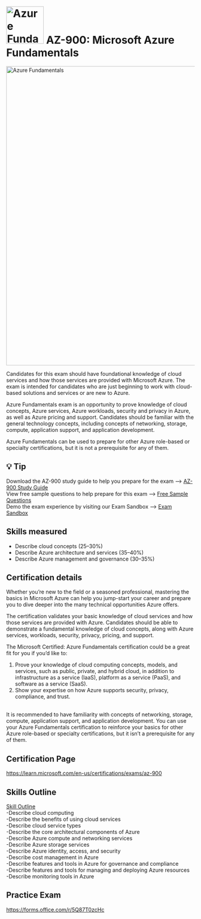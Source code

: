 # <img src="https://learn.microsoft.com/en-us/media/learn/certification/badges/microsoft-certified-fundamentals-badge.svg" alt="Azure Fundamentals Badge" width="100" height="100"> AZ-900: Microsoft Azure Fundamentals



<img src="https://github.com/bordera-randy/Azure-AZ900/blob/main/img/2023-02-15%2006_38_44-Azure%20Training%20%2B%20Certification%20Guide%20and%208%20more%20pages%20-%20Work%202%20-%20Microsoft%E2%80%8B%20Edge.jpg" alt="Azure Fundamentals" width="800" height="800">




Candidates for this exam should have foundational knowledge of cloud services and how those services are provided with Microsoft Azure. The exam is intended for candidates who are just beginning to work with cloud-based solutions and services or are new to Azure.

Azure Fundamentals exam is an opportunity to prove knowledge of cloud concepts, Azure services, Azure workloads, security and privacy in Azure, as well as Azure pricing and support. Candidates should be familiar with the general technology concepts, including concepts of networking, storage, compute, application support, and application development.

Azure Fundamentals can be used to prepare for other Azure role-based or specialty certifications, but it is not a prerequisite for any of them.

## 💡 Tip
Download the AZ-900 study guide to help you prepare for the exam   --> <a href="https://query.prod.cms.rt.microsoft.com/cms/api/am/binary/RE3VwUY ">AZ-900 Study Guide</a>  <br>
View free sample questions to help prepare for this exam           --> <a href="https://learn.microsoft.com/en-us/certifications/resources/az-900-sample-questions?azure-portal=true1">Free Sample Questions</a>  <br>
Demo the exam experience by visiting our Exam Sandbox              --> <a href="https://aka.ms/examdemo">Exam Sandbox</a> <br>

## Skills measured
- Describe cloud concepts (25–30%)<br>
- Describe Azure architecture and services (35–40%)<br>
- Describe Azure management and governance (30–35%)<br>

## Certification details
Whether you’re new to the field or a seasoned professional, mastering the basics in Microsoft Azure can help you jump-start your career and prepare you to dive deeper into the many technical opportunities Azure offers.

The certification validates your basic knowledge of cloud services and how those services are provided with Azure. Candidates should be able to demonstrate a fundamental knowledge of cloud concepts, along with Azure services, workloads, security, privacy, pricing, and support.

The Microsoft Certified: Azure Fundamentals certification could be a great fit for you if you’d like to:

1.  Prove your knowledge of cloud computing concepts, models, and services, such as public, private, and hybrid cloud, in addition to infrastructure as a service (IaaS), platform as a service (PaaS), and software as a service (SaaS). <br>
2. Show your expertise on how Azure supports security, privacy, compliance, and trust. <br>
<br>
It is recommended to have familiarity with concepts of networking, storage, compute, application support, and application development. You can use your Azure Fundamentals certification to reinforce your basics for other Azure role-based or specialty certifications, but it isn’t a prerequisite for any of them. <br>

## Certification Page
https://learn.microsoft.com/en-us/certifications/exams/az-900

## Skills Outline
[Skill Outline](https://query.prod.cms.rt.microsoft.com/cms/api/am/binary/RE3VwUY)  
-Describe cloud computing  
-Describe the benefits of using cloud services  
-Describe cloud service types  
-Describe the core architectural components of Azure  
-Describe Azure compute and networking services  
-Describe Azure storage services  
-Describe Azure identity, access, and security  
-Describe cost management in Azure  
-Describe features and tools in Azure for governance and compliance  
-Describe features and tools for managing and deploying Azure resources  
-Describe monitoring tools in Azure  

## Practice Exam  
https://forms.office.com/r/5Q87T0zcHc
